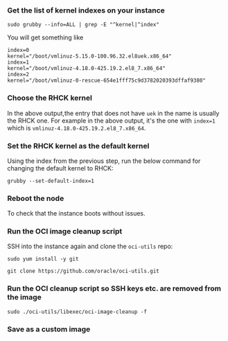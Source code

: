 ### Get the list of kernel indexes on your instance

```
sudo grubby --info=ALL | grep -E "^kernel|^index"
```

You will get something like

```
index=0
kernel="/boot/vmlinuz-5.15.0-100.96.32.el8uek.x86_64"
index=1
kernel="/boot/vmlinuz-4.18.0-425.19.2.el8_7.x86_64"
index=2
kernel="/boot/vmlinuz-0-rescue-654e1fff75c9d3782020393dffaf9380"
```

### Choose the RHCK kernel

In the above output,the entry that does not have `uek` in the name is usually the RHCK one. For example in the above output, it's the one with `index=1` which is `vmlinuz-4.18.0-425.19.2.el8_7.x86_64`.

### Set the RHCK kernel as the default kernel
Using the index from the previous step, run the below command for changing the default kernel to RHCK:

```
grubby --set-default-index=1
```

### Reboot the node
To check that the instance boots without issues.

### Run the OCI image cleanup script
SSH into the instance again and clone the `oci-utils` repo:

```
sudo yum install -y git

git clone https://github.com/oracle/oci-utils.git
```

### Run the OCI cleanup script so SSH keys etc. are removed from the image

```
sudo ./oci-utils/libexec/oci-image-cleanup -f
```

### Save as a custom image
